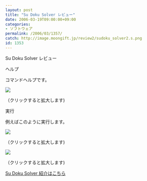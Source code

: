 ```yaml
---
layout: post
title: "Su Doku Solver レビュー"
date: 2006-03-19T09:00:00+09:00
categories:
- ソフトウェア
permalink: /2006/03/1357/
catch: http://image.moongift.jp/review2/sudoku_solver2.s.png
id: 1353
---
```

Su Doku Solver レビュー  
<!--more-->

ヘルプ

  

コマンドヘルプです。

  

[![](http://image.moongift.jp/review2/sudoku_solver1.s.png)](http://image.moongift.jp/review2/sudoku_solver1.png)  
  
（クリックすると拡大します)

  

実行

  

例えばこのように実行します。

  

[![](http://image.moongift.jp/review2/sudoku_solver2.s.png)](http://image.moongift.jp/review2/sudoku_solver2.png)  
  
（クリックすると拡大します)

  

[![](http://image.moongift.jp/review2/sudoku_solver3.s.png)](http://image.moongift.jp/review2/sudoku_solver3.png)  
  
（クリックすると拡大します)

  

[Su Doku Solver 紹介はこちら](http://oss.moongift.jp/intro/i-1345.html)

